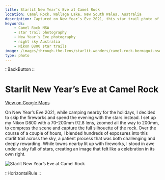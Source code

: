```yaml
---
title: Starlit New Year’s Eve at Camel Rock
location: Camel Rock, Wallaga Lake, New South Wales, Australia
description: Captured on New Year’s Eve 2021, this star trail photo of Camel Rock, NSW, blends hundreds of exposures into a magical night sky above the coast.
keywords:
    - Camel Rock NSW
    - star trail photography
    - New Year’s Eve photography
    - night sky Australia
    - Nikon D800 star trails
image: /images/through-the-lens/starlit-wonders/camel-rock-bermagui-nsw.jpg
type: photo
---
```


::BackButton
::

# Starlit New Year’s Eve at Camel Rock

<a href="https://www.google.com/maps/search/?api=1&query=Camel+Rock,+Wallaga+Lake,+New+South+Wales,+Australia" target="_blank" rel="noopener noreferrer">View on Google Maps</a>

On New Year’s Eve 2021, while camping nearby for the holidays, I decided to skip the fireworks and spend the evening with the stars instead. I set up my Nikon D800 with a 70–200mm f/2.8 lens, zoomed all the way to 200mm, to compress the scene and capture the full silhouette of the rock. Over the course of a couple of hours, I blended hundreds of exposures into this starlit trail across the sky, a patient process that was both challenging and deeply rewarding. While towns nearby lit up with fireworks, I stood in awe under a sky full of stars, creating an image that felt like a celebration in its own right.

![Starlit New Year’s Eve at Camel Rock](/images/through-the-lens/starlit-wonders/camel-rock-bermagui-nsw.jpg)

<div class="mb-8"></div>

::HorizontalRule
::
